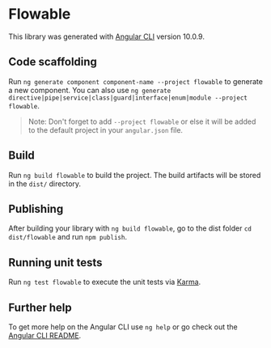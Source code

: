 # Flowable

This library was generated with [Angular CLI](https://github.com/angular/angular-cli) version 10.0.9.

## Code scaffolding

Run `ng generate component component-name --project flowable` to generate a new component. You can also use `ng generate directive|pipe|service|class|guard|interface|enum|module --project flowable`.

> Note: Don't forget to add `--project flowable` or else it will be added to the default project in your `angular.json` file.

## Build

Run `ng build flowable` to build the project. The build artifacts will be stored in the `dist/` directory.

## Publishing

After building your library with `ng build flowable`, go to the dist folder `cd dist/flowable` and run `npm publish`.

## Running unit tests

Run `ng test flowable` to execute the unit tests via [Karma](https://karma-runner.github.io).

## Further help

To get more help on the Angular CLI use `ng help` or go check out the [Angular CLI README](https://github.com/angular/angular-cli/blob/master/README.md).

